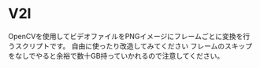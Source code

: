 # V2I
OpenCVを使用してビデオファイルをPNGイメージにフレームごとに変換を行うスクリプトです。
自由に使ったり改造してみてください
フレームのスキップをなしでやると余裕で数十GB持っていかれるので注意してください。
